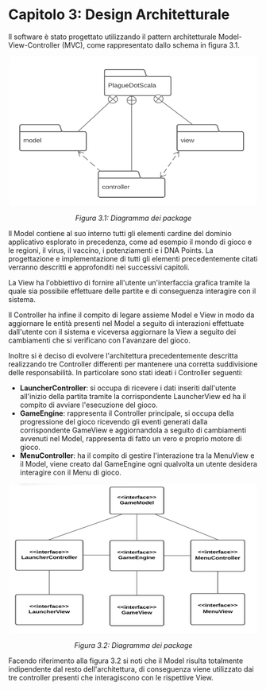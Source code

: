 # Capitolo 3: Design Architetturale
Il software è stato progettato utilizzando il pattern architetturale Model-View-Controller (MVC), come rappresentato dallo schema in figura 3.1. 

<p align="center">
  <img src="./images/PackageDiagram.png" width="500" height="300" alt="Diagramma dei Package"/>
  <p align="center"><em>Figura 3.1: Diagramma dei package</em></p>
</p>

Il Model contiene al suo interno tutti gli elementi cardine del dominio applicativo esplorato in precedenza, come ad esempio il mondo di gioco e le regioni, il virus, il vaccino, i potenziamenti e i DNA Points. La progettazione e implementazione di tutti gli elementi precedentemente citati verranno descritti e approfonditi nei successivi capitoli.

La View ha l'obbiettivo di fornire all'utente un'interfaccia grafica tramite la quale sia possibile effettuare delle partite e di conseguenza interagire con il sistema.

Il Controller ha infine il compito di legare assieme Model e View in modo da aggiornare le entità presenti nel Model a seguito di interazioni effettuate dall'utente con il sistema e viceversa aggiornare la View a seguito dei cambiamenti che si verificano con l'avanzare del gioco.

Inoltre si è deciso di evolvere l'architettura precedentemente descritta realizzando tre Controller differenti per mantenere una corretta suddivisione delle responsabilità. In particolare sono stati ideati i Controller seguenti: 
- **LauncherController**: si occupa di ricevere i dati inseriti dall'utente all'inizio della partita tramite la corrispondente LauncherView ed ha il compito di avviare l'esecuzione del gioco.
- **GameEngine**: rappresenta il Controller principale, si occupa della progressione del gioco ricevendo gli eventi generati dalla corrispondente GameView e aggiornandola a seguito di cambiamenti avvenuti nel Model, rappresenta di fatto un vero e proprio motore di gioco.
- **MenuController**: ha il compito di gestire l'interazione tra la MenuView e il Model, viene creato dal GameEngine ogni qualvolta un utente desidera interagire con il Menu di gioco.

<p align="center">
  <img src="./images/GameModelDiagram.png" width="500" height="300" alt="Diagramma dei Package"/>
  <p align="center"><em>Figura 3.2: Diagramma dei package</em></p>
</p>

Facendo riferimento alla figura 3.2 si noti che il Model risulta totalmente indipendente dal resto dell'architettura, di conseguenza viene utilizzato dai tre controller presenti che interagiscono con le rispettive View.
